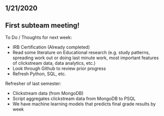 ## 1/21/2020 

## First subteam meeting!

To Do / Thoughts for next week:
- IRB Certification (Already completed)
- Read some literature on Educational research (e.g. study patterns, spreading work out or doing last minute work, most important features of clickstream data, data analytics, etc.)
- Look through Github to review prior progress
- Refresh Python, SQL, etc.

Refresher of last semester:
- Clickstream data (from MongoDB)
- Script aggregates clickstream data from MongoDB to PSQL
- We have machine learning models that predicts final grade results by week
